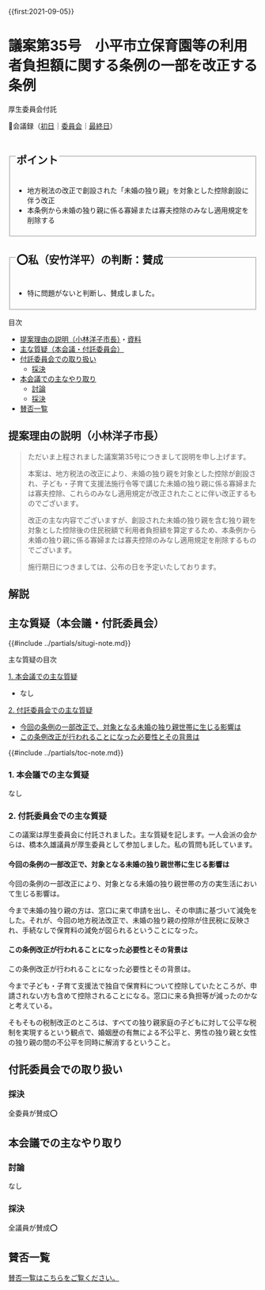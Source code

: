 {{first:2021-09-05}}

# 議案第35号　小平市立保育園等の利用者負担額に関する条例の一部を改正する条例

<i class="fa fa-gavel" aria-hidden="true"></i> 厚生委員会付託

<p id="read-kaigiroku">📄会議録（<a href="https://ssp.kaigiroku.net/tenant/kodaira/SpMinuteView.html?council_id=1225&schedule_id=2&minute_id=237&is_search=true">初日</a>｜<a href="https://ssp.kaigiroku.net/tenant/kodaira/SpMinuteView.html?council_id=1219&schedule_id=2&minute_id=2&is_search=true">委員会</a>｜<a href="https://ssp.kaigiroku.net/tenant/kodaira/SpMinuteView.html?council_id=1225&schedule_id=6&minute_id=21&is_search=true">最終日</a>）</p>

<fieldset class="pnt">
  <legend><h2>ポイント</h2></legend>

- 地方税法の改正で創設された「未婚の独り親」を対象とした控除創設に伴う改正
- 本条例から未婚の独り親に係る寡婦または寡夫控除のみなし適用規定を削除する

</fieldset>

<fieldset class="sanpi">
  <legend><h2>⭕️私（安竹洋平）の判断：賛成</h2></legend>

- 特に問題がないと判断し、賛成しました。

</fieldset>

<div class="toc">

目次

- [提案理由の説明（小林洋子市長）](#提案理由の説明小林洋子市長)・[資料](#資料)
- [主な質疑（本会議・付託委員会）](#主な質疑本会議付託委員会)
- [付託委員会での取り扱い](#付託委員会での取り扱い)
  - [採決](#採決)
- [本会議での主なやり取り](#本会議での主なやり取り)
  - [討論](#討論)
  - [採決](#採決-1)
- [賛否一覧](#賛否一覧)

</div>

## 提案理由の説明（小林洋子市長）
> ただいま上程されました議案第35号につきまして説明を申し上げます。
>
>本案は、地方税法の改正により、未婚の独り親を対象とした控除が創設され、子ども・子育て支援法施行令等で講じた未婚の独り親に係る寡婦または寡夫控除、これらのみなし適用規定が改正されたことに伴い改正するものでございます。
>
>改正の主な内容でございますが、創設された未婚の独り親を含む独り親を対象とした控除後の住民税額で利用者負担額を算定するため、本条例から未婚の独り親に係る寡婦または寡夫控除のみなし適用規定を削除するものでございます。
>
>施行期日につきましては、公布の日を予定いたしております。

## 解説

<div class="ippan-situgi">

## 主な質疑（本会議・付託委員会）
{{#include ../partials/situgi-note.md}}


<div class="toc">

主な質疑の目次

[1. 本会議での主な質疑](#1-本会議での主な質疑)

- なし

[2. 付託委員会での主な質疑](#2-付託委員会での主な質疑)

- [今回の条例の一部改正で、対象となる未婚の独り親世帯に生じる影響は](#今回の条例の一部改正で対象となる未婚の独り親世帯に生じる影響は)
- [この条例改正が行われることになった必要性とその背景は](#この条例改正が行われることになった必要性とその背景は)

{{#include ../partials/toc-note.md}}

</div>

### 1. 本会議での主な質疑
なし

### 2. 付託委員会での主な質疑

この議案は厚生委員会に付託されました。主な質疑を記します。一人会派の会からは、橋本久雄議員が厚生委員として参加しました。私の質問も託しています。

#### 今回の条例の一部改正で、対象となる未婚の独り親世帯に生じる影響は

<div class="bln bleft" data-speaker="他会派の議員">

今回の条例の一部改正により、対象となる未婚の独り親世帯の方の実生活において生じる影響は。

</div>

<div class="bln bright" data-speaker="保育課長（森田）">

今まで未婚の独り親の方は、窓口に来て申請を出し、その申請に基づいて減免をした。それが、今回の地方税法改正で、未婚の独り親の控除が住民税に反映され、手続なしで保育料の減免が図られるということになった。

</div>

#### この条例改正が行われることになった必要性とその背景は

<div class="bln bleft" data-speaker="他会派の議員">

この条例改正が行われることになった必要性とその背景は。

</div>

<div class="bln bright" data-speaker="保育課長（森田）">

今まで子ども・子育て支援法で独自で保育料について控除していたところが、申請されない方も含めて控除されることになる。窓口に来る負担等が減ったのかなと考えている。

</div>

<div class="bln bright" data-speaker="子ども家庭部長（伊藤）">

そもそもの税制改正のところは、すべての独り親家庭の子どもに対して公平な税制を実現するという観点で、婚姻歴の有無による不公平と、男性の独り親と女性の独り親の間の不公平を同時に解消するということ。

</div>

</div>

## 付託委員会での取り扱い
### 採決
全委員が賛成⭕️

## 本会議での主なやり取り
### 討論
なし

### 採決
全議員が賛成⭕️

## 賛否一覧
[賛否一覧はこちらをご覧ください。](./index.md#賛否)

